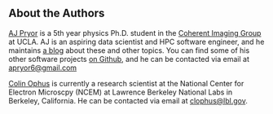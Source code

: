 ## About the Authors
[AJ Pryor](https://www.linkedin.com/in/alan-pryor-02a52b57/) is a 5th year physics Ph.D. student in the [Coherent Imaging Group](http://www.physics.ucla.edu/research/imaging/) at UCLA. AJ is an aspiring data scientist and HPC software engineer, and he maintains [a blog](http://alanpryorjr.com/) about these and other topics. You can find some of his other software projects [on Github](https://github.com/apryor6), and he can be contacted via email at apryor6@gmail.com

[Colin Ophus](http://foundry.lbl.gov/people/colin_ophus.html) is currently a research scientist at the National Center for Electron Microscpy (NCEM) at Lawrence Berkeley National Labs in Berkeley, California. He can be contacted via email at clophus@lbl.gov.